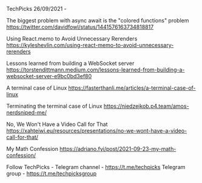 TechPicks 26/09/2021 -

The biggest problem with async await is the "colored functions" problem
https://twitter.com/davidfowl/status/1441576163734818817

Using React.memo to Avoid Unnecessary Rerenders
https://kyleshevlin.com/using-react-memo-to-avoid-unnecessary-rerenders

Lessons learned from building a WebSocket server
https://torstendittmann.medium.com/lessons-learned-from-building-a-websocket-server-e9bc0bd3ef80

A terminal case of Linux
https://fasterthanli.me/articles/a-terminal-case-of-linux

Terminating the terminal case of Linux
https://niedzejkob.p4.team/amos-nerdsniped-me/

No, We Won't Have a Video Call for That
https://xahteiwi.eu/resources/presentations/no-we-wont-have-a-video-call-for-that/

My Math Confession
https://adriano.fyi/post/2021-09-23-my-math-confession/

Follow TechPicks -
Telegram channel - https://t.me/techpicks
Telegram group - https://t.me/techpicksgroup